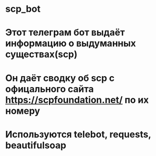 # scp_bot
# Этот телеграм бот выдаёт информацию о выдуманных существах(scp)
# Он даёт сводку об scp с офицального сайта https://scpfoundation.net/ по их номеру
# Используются telebot, requests, beautifulsoap
